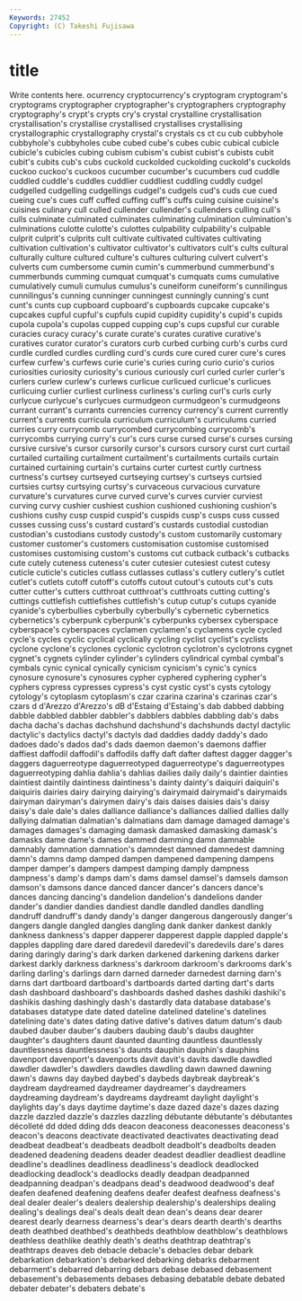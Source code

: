 ```yaml
---
Keywords: 27452 
Copyright: (C) Takeshi Fujisawa
---
```


# title

Write contents here.
ocurrency cryptocurrency's cryptogram cryptogram's cryptograms cryptographer cryptographer's cryptographers cryptography cryptography's
crypt's crypts cry's crystal crystalline crystallisation crystallisation's crystallise crystallised crystallises
crystallising crystallographic crystallography crystal's crystals cs ct cu cub cubbyhole
cubbyhole's cubbyholes cube cubed cube's cubes cubic cubical cubicle cubicle's
cubicles cubing cubism cubism's cubist cubist's cubists cubit cubit's cubits
cub's cubs cuckold cuckolded cuckolding cuckold's cuckolds cuckoo cuckoo's cuckoos
cucumber cucumber's cucumbers cud cuddle cuddled cuddle's cuddles cuddlier cuddliest
cuddling cuddly cudgel cudgelled cudgelling cudgellings cudgel's cudgels cud's cuds
cue cued cueing cue's cues cuff cuffed cuffing cuff's cuffs
cuing cuisine cuisine's cuisines culinary cull culled cullender cullender's cullenders
culling cull's culls culminate culminated culminates culminating culmination culmination's culminations
culotte culotte's culottes culpability culpability's culpable culprit culprit's culprits cult
cultivate cultivated cultivates cultivating cultivation cultivation's cultivator cultivator's cultivators cult's
cults cultural culturally culture cultured culture's cultures culturing culvert culvert's
culverts cum cumbersome cumin cumin's cummerbund cummerbund's cummerbunds cumming cumquat
cumquat's cumquats cums cumulative cumulatively cumuli cumulus cumulus's cuneiform cuneiform's
cunnilingus cunnilingus's cunning cunninger cunningest cunningly cunning's cunt cunt's cunts
cup cupboard cupboard's cupboards cupcake cupcake's cupcakes cupful cupful's cupfuls
cupid cupidity cupidity's cupid's cupids cupola cupola's cupolas cupped cupping
cup's cups cupsful cur curable curacies curacy curacy's curate curate's
curates curative curative's curatives curator curator's curators curb curbed curbing
curb's curbs curd curdle curdled curdles curdling curd's curds cure
cured curer cure's cures curfew curfew's curfews curie curie's curies
curing curio curio's curios curiosities curiosity curiosity's curious curiously curl
curled curler curler's curlers curlew curlew's curlews curlicue curlicued curlicue's
curlicues curlicuing curlier curliest curliness curliness's curling curl's curls curly
curlycue curlycue's curlycues curmudgeon curmudgeon's curmudgeons currant currant's currants currencies
currency currency's current currently current's currents curricula curriculum curriculum's curriculums
curried curries curry currycomb currycombed currycombing currycomb's currycombs currying curry's
cur's curs curse cursed curse's curses cursing cursive cursive's cursor
cursorily cursor's cursors cursory curst curt curtail curtailed curtailing curtailment
curtailment's curtailments curtails curtain curtained curtaining curtain's curtains curter curtest
curtly curtness curtness's curtsey curtseyed curtseying curtsey's curtseys curtsied curtsies
curtsy curtsying curtsy's curvaceous curvacious curvature curvature's curvatures curve curved
curve's curves curvier curviest curving curvy cushier cushiest cushion cushioned
cushioning cushion's cushions cushy cusp cuspid cuspid's cuspids cusp's cusps
cuss cussed cusses cussing cuss's custard custard's custards custodial custodian
custodian's custodians custody custody's custom customarily customary customer customer's customers
customisation customise customised customises customising custom's customs cut cutback cutback's
cutbacks cute cutely cuteness cuteness's cuter cutesier cutesiest cutest cutesy
cuticle cuticle's cuticles cutlass cutlasses cutlass's cutlery cutlery's cutlet cutlet's
cutlets cutoff cutoff's cutoffs cutout cutout's cutouts cut's cuts cutter
cutter's cutters cutthroat cutthroat's cutthroats cutting cutting's cuttings cuttlefish cuttlefishes
cuttlefish's cutup cutup's cutups cyanide cyanide's cyberbullies cyberbully cyberbully's cybernetic
cybernetics cybernetics's cyberpunk cyberpunk's cyberpunks cybersex cyberspace cyberspace's cyberspaces cyclamen
cyclamen's cyclamens cycle cycled cycle's cycles cyclic cyclical cyclically cycling
cyclist cyclist's cyclists cyclone cyclone's cyclones cyclonic cyclotron cyclotron's cyclotrons
cygnet cygnet's cygnets cylinder cylinder's cylinders cylindrical cymbal cymbal's cymbals
cynic cynical cynically cynicism cynicism's cynic's cynics cynosure cynosure's cynosures
cypher cyphered cyphering cypher's cyphers cypress cypresses cypress's cyst cystic
cyst's cysts cytology cytology's cytoplasm cytoplasm's czar czarina czarina's czarinas
czar's czars d d'Arezzo d'Arezzo's dB d'Estaing d'Estaing's dab dabbed
dabbing dabble dabbled dabbler dabbler's dabblers dabbles dabbling dab's dabs
dacha dacha's dachas dachshund dachshund's dachshunds dactyl dactylic dactylic's dactylics
dactyl's dactyls dad daddies daddy daddy's dado dadoes dado's dados
dad's dads daemon daemon's daemons daffier daffiest daffodil daffodil's daffodils
daffy daft dafter daftest dagger dagger's daggers daguerreotype daguerreotyped daguerreotype's
daguerreotypes daguerreotyping dahlia dahlia's dahlias dailies daily daily's daintier dainties
daintiest daintily daintiness daintiness's dainty dainty's daiquiri daiquiri's daiquiris dairies
dairy dairying dairying's dairymaid dairymaid's dairymaids dairyman dairyman's dairymen dairy's
dais daises daisies dais's daisy daisy's dale dale's dales dalliance
dalliance's dalliances dallied dallies dally dallying dalmatian dalmatian's dalmatians dam
damage damaged damage's damages damages's damaging damask damasked damasking damask's
damasks dame dame's dames dammed damming damn damnable damnably damnation
damnation's damndest damned damnedest damning damn's damns damp damped dampen
dampened dampening dampens damper damper's dampers dampest damping damply dampness
dampness's damp's damps dam's dams damsel damsel's damsels damson damson's
damsons dance danced dancer dancer's dancers dance's dances dancing dancing's
dandelion dandelion's dandelions dander dander's dandier dandies dandiest dandle dandled
dandles dandling dandruff dandruff's dandy dandy's danger dangerous dangerously danger's
dangers dangle dangled dangles dangling dank danker dankest dankly dankness
dankness's dapper dapperer dapperest dapple dappled dapple's dapples dappling dare
dared daredevil daredevil's daredevils dare's dares daring daringly daring's dark
darken darkened darkening darkens darker darkest darkly darkness darkness's darkroom
darkroom's darkrooms dark's darling darling's darlings darn darned darneder darnedest
darning darn's darns dart dartboard dartboard's dartboards darted darting dart's
darts dash dashboard dashboard's dashboards dashed dashes dashiki dashiki's dashikis
dashing dashingly dash's dastardly data database database's databases datatype date
dated dateline datelined dateline's datelines datelining date's dates dating dative
dative's datives datum datum's daub daubed dauber dauber's daubers daubing
daub's daubs daughter daughter's daughters daunt daunted daunting dauntless dauntlessly
dauntlessness dauntlessness's daunts dauphin dauphin's dauphins davenport davenport's davenports davit
davit's davits dawdle dawdled dawdler dawdler's dawdlers dawdles dawdling dawn
dawned dawning dawn's dawns day daybed daybed's daybeds daybreak daybreak's
daydream daydreamed daydreamer daydreamer's daydreamers daydreaming daydream's daydreams daydreamt daylight
daylight's daylights day's days daytime daytime's daze dazed daze's dazes
dazing dazzle dazzled dazzle's dazzles dazzling débutante débutante's débutantes décolleté
dd dded dding dds deacon deaconess deaconesses deaconess's deacon's deacons
deactivate deactivated deactivates deactivating dead deadbeat deadbeat's deadbeats deadbolt deadbolt's
deadbolts deaden deadened deadening deadens deader deadest deadlier deadliest deadline
deadline's deadlines deadliness deadliness's deadlock deadlocked deadlocking deadlock's deadlocks deadly
deadpan deadpanned deadpanning deadpan's deadpans dead's deadwood deadwood's deaf deafen
deafened deafening deafens deafer deafest deafness deafness's deal dealer dealer's
dealers dealership dealership's dealerships dealing dealing's dealings deal's deals dealt
dean dean's deans dear dearer dearest dearly dearness dearness's dear's
dears dearth dearth's dearths death deathbed deathbed's deathbeds deathblow deathblow's
deathblows deathless deathlike deathly death's deaths deathtrap deathtrap's deathtraps deaves
deb debacle debacle's debacles debar debark debarkation debarkation's debarked debarking
debarks debarment debarment's debarred debarring debars debase debased debasement debasement's
debasements debases debasing debatable debate debated debater debater's debaters debate's
